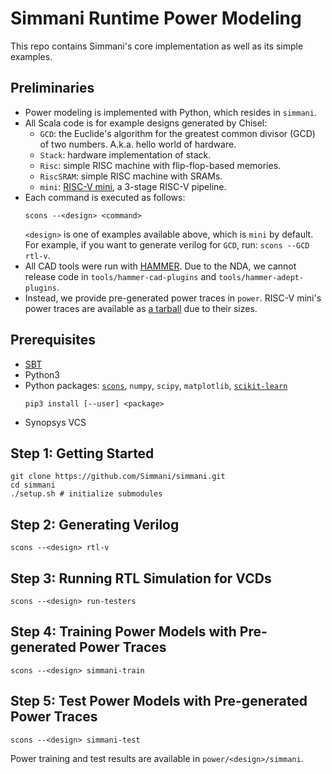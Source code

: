 # Simmani Runtime Power Modeling

This repo contains Simmani's core implementation as well as its simple examples.

## Preliminaries

* Power modeling is implemented with Python, which resides in `simmani`.
* All Scala code is for example designs generated by Chisel:
  - `GCD`: the Euclide's algorithm for the greatest common divisor (GCD) of two numbers. A.k.a. hello world of hardware.
  - `Stack`: hardware implementation of stack.
  - `Risc`: simple RISC machine with flip-flop-based memories.
  - `RiscSRAM`: simple RISC machine with SRAMs.
  - `mini`: [RISC-V mini](https://github.com/ucb-bar/riscv-mini.git), a 3-stage RISC-V pipeline.
* Each command is executed as follows:
   ```
  scons --<design> <command>
  ```
  `<design>` is one of examples available above, which is `mini` by default. For example, if you want to generate verilog for `GCD`, run: `scons --GCD rtl-v`.
* All CAD tools were run with [HAMMER](https://github.com/ucb-bar/hammer.git). Due to the NDA, we cannot release code in `tools/hammer-cad-plugins` and `tools/hammer-adept-plugins`.
* Instead, we provide pre-generated power traces in `power`. RISC-V mini's power traces are available as [a tarball](https://github.com/Simmani/riscv-mini-power-traces.git) due to their sizes.

## Prerequisites
* [SBT](scala-sbt.org)
* Python3
* Python packages: [`scons`](https://scons.org), `numpy`, `scipy`, `matplotlib`, [`scikit-learn`](https://scikit-learn.org)
  ```
  pip3 install [--user] <package>
  ```
* Synopsys VCS

## Step 1: Getting Started
```
git clone https://github.com/Simmani/simmani.git
cd simmani
./setup.sh # initialize submodules
```

## Step 2: Generating Verilog
```
scons --<design> rtl-v
```

## Step 3: Running RTL Simulation for VCDs
```
scons --<design> run-testers
```

## Step 4: Training Power Models with Pre-generated Power Traces
```
scons --<design> simmani-train
```

## Step 5: Test Power Models with Pre-generated Power Traces
```
scons --<design> simmani-test
```
Power training and test results are available in `power/<design>/simmani`.
